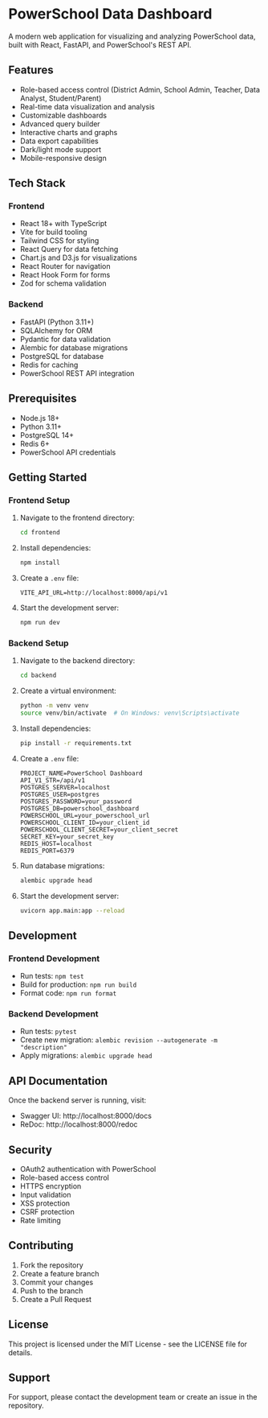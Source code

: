 # PowerSchool Data Dashboard

A modern web application for visualizing and analyzing PowerSchool data, built with React, FastAPI, and PowerSchool's REST API.

## Features

- Role-based access control (District Admin, School Admin, Teacher, Data Analyst, Student/Parent)
- Real-time data visualization and analysis
- Customizable dashboards
- Advanced query builder
- Interactive charts and graphs
- Data export capabilities
- Dark/light mode support
- Mobile-responsive design

## Tech Stack

### Frontend
- React 18+ with TypeScript
- Vite for build tooling
- Tailwind CSS for styling
- React Query for data fetching
- Chart.js and D3.js for visualizations
- React Router for navigation
- React Hook Form for forms
- Zod for schema validation

### Backend
- FastAPI (Python 3.11+)
- SQLAlchemy for ORM
- Pydantic for data validation
- Alembic for database migrations
- PostgreSQL for database
- Redis for caching
- PowerSchool REST API integration

## Prerequisites

- Node.js 18+
- Python 3.11+
- PostgreSQL 14+
- Redis 6+
- PowerSchool API credentials

## Getting Started

### Frontend Setup

1. Navigate to the frontend directory:
   ```bash
   cd frontend
   ```

2. Install dependencies:
   ```bash
   npm install
   ```

3. Create a `.env` file:
   ```env
   VITE_API_URL=http://localhost:8000/api/v1
   ```

4. Start the development server:
   ```bash
   npm run dev
   ```

### Backend Setup

1. Navigate to the backend directory:
   ```bash
   cd backend
   ```

2. Create a virtual environment:
   ```bash
   python -m venv venv
   source venv/bin/activate  # On Windows: venv\Scripts\activate
   ```

3. Install dependencies:
   ```bash
   pip install -r requirements.txt
   ```

4. Create a `.env` file:
   ```env
   PROJECT_NAME=PowerSchool Dashboard
   API_V1_STR=/api/v1
   POSTGRES_SERVER=localhost
   POSTGRES_USER=postgres
   POSTGRES_PASSWORD=your_password
   POSTGRES_DB=powerschool_dashboard
   POWERSCHOOL_URL=your_powerschool_url
   POWERSCHOOL_CLIENT_ID=your_client_id
   POWERSCHOOL_CLIENT_SECRET=your_client_secret
   SECRET_KEY=your_secret_key
   REDIS_HOST=localhost
   REDIS_PORT=6379
   ```

5. Run database migrations:
   ```bash
   alembic upgrade head
   ```

6. Start the development server:
   ```bash
   uvicorn app.main:app --reload
   ```

## Development

### Frontend Development

- Run tests: `npm test`
- Build for production: `npm run build`
- Format code: `npm run format`

### Backend Development

- Run tests: `pytest`
- Create new migration: `alembic revision --autogenerate -m "description"`
- Apply migrations: `alembic upgrade head`

## API Documentation

Once the backend server is running, visit:
- Swagger UI: http://localhost:8000/docs
- ReDoc: http://localhost:8000/redoc

## Security

- OAuth2 authentication with PowerSchool
- Role-based access control
- HTTPS encryption
- Input validation
- XSS protection
- CSRF protection
- Rate limiting

## Contributing

1. Fork the repository
2. Create a feature branch
3. Commit your changes
4. Push to the branch
5. Create a Pull Request

## License

This project is licensed under the MIT License - see the LICENSE file for details.

## Support

For support, please contact the development team or create an issue in the repository. 